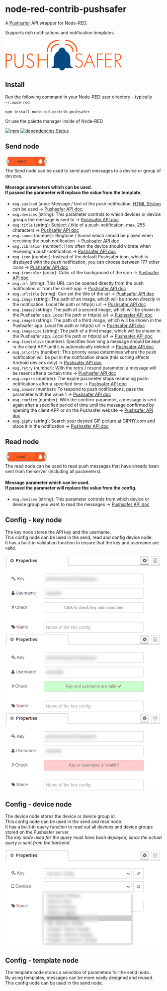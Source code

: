 # node-red-contrib-pushsafer

A [Pushsafer](https://www.pushsafer.com/) API wrapper for Node-RED.

Supports rich notifications and notification templates.

![Pushsafer logo](pushsafer_logo.png)

## Install

Run the following command in your Node-RED user directory - typically `~/.node-red`

    npm install node-red-contrib-pushsafer

Or use the palette manager inside of Node-RED

[![npm](https://img.shields.io/npm/v/node-red-contrib-pushsafer.svg)](https://www.npmjs.com/package/node-red-contrib-pushsafer)
[![dependencies Status](https://david-dm.org/freetimecoder82/node-red-contrib-pushsafer/status.svg)](https://david-dm.org/freetimecoder82/node-red-contrib-pushsafer)

## Send node
![ConfigKeyApi](assets/pushsafer_send_node.png)<br>
The Send node can be used to send push messages to a device or group of devices.
#### Message parameters which can be used.<br>If passed the parameter will replace the value from the template.
- `msg.payload` (any): Message / text of the push notification; [HTML Styling](https://www.pushsafer.com/pushapi_ext#API-HTML) can be used -> [Pushsafer API doc](https://www.pushsafer.com/pushapi_ext#API-M); 
- `msg.devices` (string): This parameter controls to which devices or device groups the message is sent to -> [Pushsafer API doc](https://www.pushsafer.com/pushapi_ext#API-D)
- `msg.title` (string): Subject / title of a push-notification, max. 255 characters -> [Pushsafer API doc](https://www.pushsafer.com/pushapi_ext#API-T)
- `msg.sound` (number): Ringtone / Sound which should be played when receiving the push notification -> [Pushsafer API doc](https://www.pushsafer.com/pushapi_ext#API-S)
- `msg.vibration` (number): How often the device should vibrate when receiving a push-notification -> [Pushsafer API doc](https://www.pushsafer.com/pushapi_ext#API-V)
- `msg.icon` (number): Instead of the default Pushsafer icon, which is displayed with the push notification, you can choose between 177 other icons -> [Pushsafer API doc](https://www.pushsafer.com/pushapi_ext#API-I)
- `msg.iconcolor` (color): Color of the background of the icon -> [Pushsafer API doc](https://www.pushsafer.com/pushapi_ext#API-C)
- `msg.url` (string): This URL can be opened directly from the push notification or from the client-app -> [Pushsafer API doc](https://www.pushsafer.com/pushapi_ext#API-U)
- `msg.urltitle` (string): Can set the title of the url -> [Pushsafer API doc](https://www.pushsafer.com/pushapi_ext#API-UT)
- `msg.image` (string): The path of an image, which will be shown directly in the notification. Local file path or http(s) url -> [Pushsafer API doc](https://www.pushsafer.com/pushapi_ext#API-P)
- `msg.image2` (string): The path of a second image, which will be shown in the Pushsafer app. Local file path or http(s) url -> [Pushsafer API doc](https://www.pushsafer.com/pushapi_ext#API-P)
- `msg.image3` (string): The path of a third image, which will be shown in the Pushsafer app. Local file path or http(s) url -> [Pushsafer API doc](https://www.pushsafer.com/pushapi_ext#API-P)
- `msg.imagesize` (string): The path of a third image, which will be shown in the Pushsafer app. Local file path or http(s) url -> [Pushsafer API doc](https://www.pushsafer.com/pushapi_ext#API-IS)
- `msg.timetolive` (number): Specifies how long a message should be kept in the client APP until it is automatically deleted -> [Pushsafer API doc](https://www.pushsafer.com/pushapi_ext#API-L)
- `msg.priority` (number): This priority value determines where the push notification will be put in the notification shade (this sorting affects Android devices only) -> [Pushsafer API doc](https://www.pushsafer.com/pushapi_ext#API-PR)
- `msg.retry` (number): With the retry / resend parameter, a message will be resent after a certain time -> [Pushsafer API doc](https://www.pushsafer.com/pushapi_ext#API-RE)
- `msg.expire` (number): The expire parameter stops resending push-notifications after a specified time -> [Pushsafer API doc](https://www.pushsafer.com/pushapi_ext#API-EX)
- `msg.answer` (number): To respond to push notifications, pass the parameter with the value 1 -> [Pushsafer API doc](https://www.pushsafer.com/pushapi_ext#API-A)
- `msg.confirm` (number): With the confirm-parameter, a message is sent again after a specified period of time until the message confirmed by opening the client APP or on the Pushsafer website -> [Pushsafer API doc](https://www.pushsafer.com/pushapi_ext#API-CR)
- `msg.giphy` (string): Search your desired GIF picture at GIPHY.com and place it in the notification -> [Pushsafer API doc](https://www.pushsafer.com/pushapi_ext#API-G)

## Read node
![ConfigKeyApi](assets/pushsafer_read_node.png)<br>
The read node can be used to read push messages that have already been sent from the server (including all parameters).
#### Message parameter which can be used.<br>If passed the parameter will replace the value from the config.
- `msg.devices` (string): This parameter controls from which device or device group you want to read the messages -> [Pushsafer API doc](https://www.pushsafer.com/pushapi_ext#API-D) 

## Config - key node
The key node stores the API key and the username.<br>
This config node can be used in the send, read and config device node.<br>
It has a built-in validation function to ensure that the key and username are valid.

![ConfigKeyApi](assets/pushsafer_config_key_api.png)<br>
![ConfigKeyApiOk](assets/pushsafer_config_key_api_ok.png)<br>
![ConfigKeyApiFailed](assets/pushsafer_config_key_api_failed.png)

## Config - device node
The device node stores the device or device group id.<br>
This config node can be used in the send and read node.<br>
It has a built-in query function to read out all devices and device groups stored on the Pushsafer server.<br>
*The key node used for the query must have been deployed, since the actual query is sent from the backend.*

![ConfigDevicesApi](assets/pushsafer_config_devices_api.png)

## Config - template node
The template node stores a selection of parameters for the send node.<br>
By using templates, messages can be more easily designed and reused.<br>
This config node can be used in the send node.